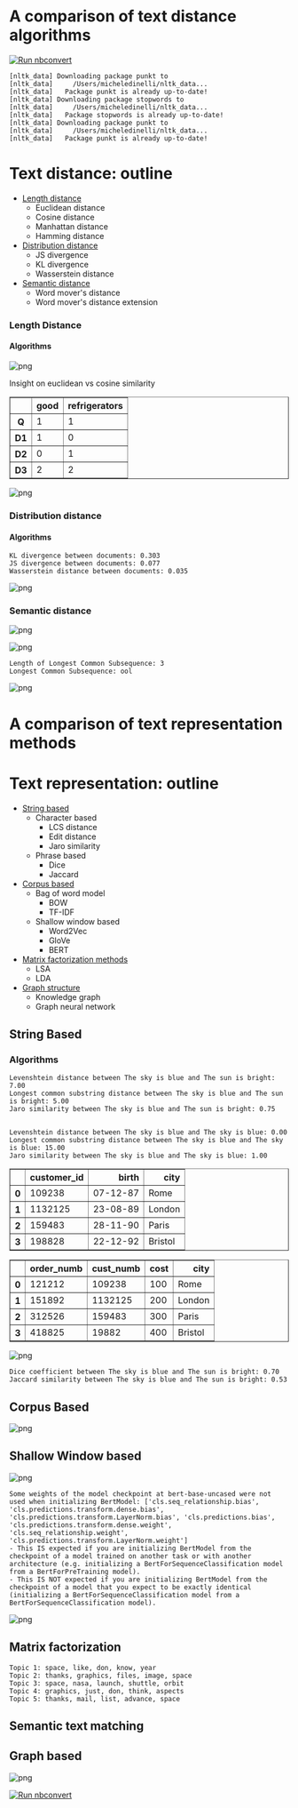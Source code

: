 # A comparison of text distance algorithms

[![Run nbconvert](https://github.com/micheledinelli/text-distances/actions/workflows/readme.yaml/badge.svg)](https://github.com/micheledinelli/text-distances/actions/workflows/readme.yaml)

    [nltk_data] Downloading package punkt to
    [nltk_data]     /Users/micheledinelli/nltk_data...
    [nltk_data]   Package punkt is already up-to-date!
    [nltk_data] Downloading package stopwords to
    [nltk_data]     /Users/micheledinelli/nltk_data...
    [nltk_data]   Package stopwords is already up-to-date!
    [nltk_data] Downloading package punkt to
    [nltk_data]     /Users/micheledinelli/nltk_data...
    [nltk_data]   Package punkt is already up-to-date!


# Text distance: outline

- [Length distance](#length-distance)
  - Euclidean distance
  - Cosine distance
  - Manhattan distance
  - Hamming distance
- [Distribution distance](#distribution-distance)
  - JS divergence
  - KL divergence
  - Wasserstein distance
- [Semantic distance](#semantic-distance)
  - Word mover's distance
  - Word mover's distance extension

### Length Distance <a id="length-distance"></a>

#### Algorithms


    
![png](text-distance-analysis_files/text-distance-analysis_10_0.png)
    


Insight on euclidean vs cosine similarity




<div>
<style scoped>
    .dataframe tbody tr th:only-of-type {
        vertical-align: middle;
    }

    .dataframe tbody tr th {
        vertical-align: top;
    }

    .dataframe thead th {
        text-align: right;
    }
</style>
<table border="1" class="dataframe">
  <thead>
    <tr style="text-align: right;">
      <th></th>
      <th>good</th>
      <th>refrigerators</th>
    </tr>
  </thead>
  <tbody>
    <tr>
      <th>Q</th>
      <td>1</td>
      <td>1</td>
    </tr>
    <tr>
      <th>D1</th>
      <td>1</td>
      <td>0</td>
    </tr>
    <tr>
      <th>D2</th>
      <td>0</td>
      <td>1</td>
    </tr>
    <tr>
      <th>D3</th>
      <td>2</td>
      <td>2</td>
    </tr>
  </tbody>
</table>
</div>




    
![png](text-distance-analysis_files/text-distance-analysis_13_0.png)
    


### Distribution distance

#### Algorithms

    KL divergence between documents: 0.303
    JS divergence between documents: 0.077
    Wasserstein distance between documents: 0.035



    
![png](text-distance-analysis_files/text-distance-analysis_18_0.png)
    


### Semantic distance


    
![png](text-distance-analysis_files/text-distance-analysis_22_0.png)
    



    
![png](text-distance-analysis_files/text-distance-analysis_23_0.png)
    


    Length of Longest Common Subsequence: 3
    Longest Common Subsequence: ool



    
![png](text-distance-analysis_files/text-distance-analysis_25_1.png)
    

# A comparison of text representation methods

# Text representation: outline

- [String based](#string-based)
  - Character based
    - LCS distance
    - Edit distance
    - Jaro similarity
  - Phrase based
    - Dice
    - Jaccard 
- [Corpus based](#corpus-based)
  - Bag of word model
    - BOW
    - TF-IDF 
  - Shallow window based
    - Word2Vec
    - GloVe
    - BERT
- [Matrix factorization methods](#matrix-factorization)
  - LSA
  - LDA
- [Graph structure](#graph-based)
  - Knowledge graph
  - Graph neural network

## String Based

### Algorithms

    Levenshtein distance between The sky is blue and The sun is bright: 7.00
    Longest common substring distance between The sky is blue and The sun is bright: 5.00
    Jaro similarity between The sky is blue and The sun is bright: 0.75


    Levenshtein distance between The sky is blue and The sky is blue: 0.00
    Longest common substring distance between The sky is blue and The sky is blue: 15.00
    Jaro similarity between The sky is blue and The sky is blue: 1.00





<div>
<style scoped>
    .dataframe tbody tr th:only-of-type {
        vertical-align: middle;
    }

    .dataframe tbody tr th {
        vertical-align: top;
    }

    .dataframe thead th {
        text-align: right;
    }
</style>
<table border="1" class="dataframe">
  <thead>
    <tr style="text-align: right;">
      <th></th>
      <th>customer_id</th>
      <th>birth</th>
      <th>city</th>
    </tr>
  </thead>
  <tbody>
    <tr>
      <th>0</th>
      <td>109238</td>
      <td>07-12-87</td>
      <td>Rome</td>
    </tr>
    <tr>
      <th>1</th>
      <td>1132125</td>
      <td>23-08-89</td>
      <td>London</td>
    </tr>
    <tr>
      <th>2</th>
      <td>159483</td>
      <td>28-11-90</td>
      <td>Paris</td>
    </tr>
    <tr>
      <th>3</th>
      <td>198828</td>
      <td>22-12-92</td>
      <td>Bristol</td>
    </tr>
  </tbody>
</table>
</div>






<div>
<style scoped>
    .dataframe tbody tr th:only-of-type {
        vertical-align: middle;
    }

    .dataframe tbody tr th {
        vertical-align: top;
    }

    .dataframe thead th {
        text-align: right;
    }
</style>
<table border="1" class="dataframe">
  <thead>
    <tr style="text-align: right;">
      <th></th>
      <th>order_numb</th>
      <th>cust_numb</th>
      <th>cost</th>
      <th>city</th>
    </tr>
  </thead>
  <tbody>
    <tr>
      <th>0</th>
      <td>121212</td>
      <td>109238</td>
      <td>100</td>
      <td>Rome</td>
    </tr>
    <tr>
      <th>1</th>
      <td>151892</td>
      <td>1132125</td>
      <td>200</td>
      <td>London</td>
    </tr>
    <tr>
      <th>2</th>
      <td>312526</td>
      <td>159483</td>
      <td>300</td>
      <td>Paris</td>
    </tr>
    <tr>
      <th>3</th>
      <td>418825</td>
      <td>19882</td>
      <td>400</td>
      <td>Bristol</td>
    </tr>
  </tbody>
</table>
</div>




    
![png](text-representation-analysis_files/text-representation-analysis_10_0.png)
    


    Dice coefficient between The sky is blue and The sun is bright: 0.70
    Jaccard similarity between The sky is blue and The sun is bright: 0.53


## Corpus Based


    
![png](text-representation-analysis_files/text-representation-analysis_13_0.png)
    


## Shallow Window based


    
![png](text-representation-analysis_files/text-representation-analysis_15_0.png)
    


    Some weights of the model checkpoint at bert-base-uncased were not used when initializing BertModel: ['cls.seq_relationship.bias', 'cls.predictions.transform.dense.bias', 'cls.predictions.transform.LayerNorm.bias', 'cls.predictions.bias', 'cls.predictions.transform.dense.weight', 'cls.seq_relationship.weight', 'cls.predictions.transform.LayerNorm.weight']
    - This IS expected if you are initializing BertModel from the checkpoint of a model trained on another task or with another architecture (e.g. initializing a BertForSequenceClassification model from a BertForPreTraining model).
    - This IS NOT expected if you are initializing BertModel from the checkpoint of a model that you expect to be exactly identical (initializing a BertForSequenceClassification model from a BertForSequenceClassification model).



    
![png](text-representation-analysis_files/text-representation-analysis_16_1.png)
    


## Matrix factorization

    Topic 1: space, like, don, know, year
    Topic 2: thanks, graphics, files, image, space
    Topic 3: space, nasa, launch, shuttle, orbit
    Topic 4: graphics, just, don, think, aspects
    Topic 5: thanks, mail, list, advance, space


## Semantic text matching

## Graph based


    
![png](text-representation-analysis_files/text-representation-analysis_21_0.png)
    

[![Run nbconvert](https://github.com/micheledinelli/text-distances/actions/workflows/readme.yaml/badge.svg?branch=main)](https://github.com/micheledinelli/text-distances/actions/workflows/readme.yaml)
